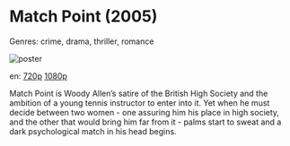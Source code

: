 # Match Point (2005)

Genres: crime, drama, thriller, romance

![poster](http://image.tmdb.org/t/p/w500/80iHkrFzNxbSxlfMaLaNkGFRK2r.jpg)

en:
  [720p](magnet:?xt=urn:btih:E9EFFF220E5B8EC6A5BA2797011E9B0B949D9AC5&tr=udp://glotorrents.pw:6969/announce&tr=udp://tracker.opentrackr.org:1337/announce&tr=udp://torrent.gresille.org:80/announce&tr=udp://tracker.openbittorrent.com:80&tr=udp://tracker.coppersurfer.tk:6969&tr=udp://tracker.leechers-paradise.org:6969&tr=udp://p4p.arenabg.ch:1337&tr=udp://tracker.internetwarriors.net:1337)
  [1080p](magnet:?xt=urn:btih:2B08B785B860C1DB692A1D2BAB8D53F4468F528E&tr=udp://glotorrents.pw:6969/announce&tr=udp://tracker.opentrackr.org:1337/announce&tr=udp://torrent.gresille.org:80/announce&tr=udp://tracker.openbittorrent.com:80&tr=udp://tracker.coppersurfer.tk:6969&tr=udp://tracker.leechers-paradise.org:6969&tr=udp://p4p.arenabg.ch:1337&tr=udp://tracker.internetwarriors.net:1337)
  


Match Point is Woody Allen’s satire of the British High Society and the ambition of a young tennis instructor to enter into it. Yet when he must decide between two women - one assuring him his place in high society, and the other that would bring him far from it - palms start to sweat and a dark psychological match in his head begins.